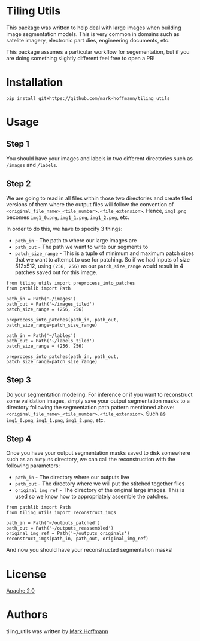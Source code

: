 # Tiling Utils

This package was written to help deal with large images when building image segmentation models. This is very common in domains such as satelite imagery, electronic part dies, engineering documents, etc.

This package assumes a particular workflow for segementation, but if you are doing something slightly different feel free to open a PR!

# Installation

```
pip install git+https://github.com/mark-hoffmann/tiling_utils
```

# Usage

## Step 1

You should have your images and labels in two different directories such as `/images` and `/labels`.

## Step 2

We are going to read in all files within those two directories and create tiled versions of them where the output files will follow the convention of `<original_file_name>_<tile_number>.<file_extension>`. Hence, `img1.png` becomes `img1_0.png`, `img1_1.png`, `img1_2.png`, etc.

In order to do this, we have to specify 3 things:

-   `path_in` - The path to where our large images are
-   `path_out` - The path we want to write our segments to
-   `patch_size_range` - This is a tuple of minimum and maximum patch sizes that we want to attempt to use for patching. So if we had inputs of size 512x512, using `(256, 256)` as our `patch_size_range` would result in 4 patches saved out for this image.

```
from tiling utils import preprocess_into_patches
from pathlib import Path

path_in = Path('~/images')
path_out = Path('~/images_tiled')
patch_size_range = (256, 256)

preprocess_into_patches(path_in, path_out, patch_size_range=patch_size_range)

path_in = Path('~/lables')
path_out = Path('~/labels_tiled')
patch_size_range = (256, 256)

preprocess_into_patches(path_in, path_out, patch_size_range=patch_size_range)
```

## Step 3

Do your segmentation modeling. For inference or if you want to reconstruct some validation images, simply save your output segmentation masks to a directory following the segmentation path pattern mentioned above: `<original_file_name>_<tile_number>.<file_extension>`. Such as `img1_0.png`, `img1_1.png`, `img1_2.png`, etc.

## Step 4

Once you have your output segmentation masks saved to disk somewhere such as an `outputs` directory, we can call the reconstruction with the following parameters:

-   `path_in` - The directory where our outputs live
-   `path_out` - The directory where we will put the stitched together files
-   `original_img_ref` - The directory of the original large images. This is used so we know how to appropriately assemble the patches.

```
from pathlib import Path
from tiling_utils import reconstruct_imgs

path_in = Path('~/outputs_patched')
path_out = Path('~/outputs_reassembled')
original_img_ref = Path('~/outputs_originals')
reconstruct_imgs(path_in, path_out, original_img_ref)
```

And now you should have your reconstructed segmentation masks!

# License

[Apache 2.0](https://github.com/mark-hoffmann/tiling_utils/blob/master/LICENSE)

# Authors

tiling_utils was written by [Mark Hoffmann](mailto:markkhoffmann@gmail.com)
